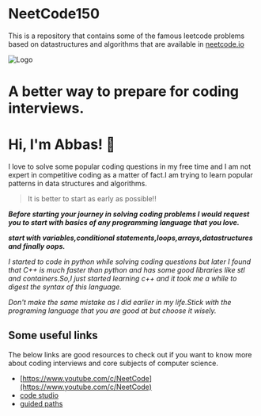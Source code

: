
# NeetCode150
This is a repository that contains some of the famous leetcode problems based on datastructures and algorithms that are available in  [neetcode.io](https://neetcode.io/)




![Logo](https://neetcode.io/assets/a-rocket-5-no-background.png)
# A better way to prepare for coding interviews.

# Hi, I'm Abbas! 👋
I love to solve some popular coding questions in my free time and I am not expert in competitive coding as a matter of fact.I am trying to learn popular patterns in data structures and algorithms.


> It is better to start as early as possible!!

***Before starting your journey in solving coding problems I would request you to start with basics of any programming language that you love.***

***start with variables,conditional statements,loops,arrays,datastructures and finally oops.***

*I started to code in python while solving coding  questions but later I found that C++ is much faster than python and has some good libraries like stl and containers.So,I just started learning c++ and it took me a while to digest the syntax of this language.*

*Don't make the same mistake as I did earlier in my life.Stick with the programing language that you are good at but choose it wisely.*


## Some useful links
The below links are good resources to check out if you want to know more about coding interviews and core subjects of computer science.
 - [https://www.youtube.com/c/NeetCode](https://www.youtube.com/c/NeetCode)
 - [code studio](https://www.codingninjas.com/codestudio)
 - [guided paths](https://www.codingninjas.com/codestudio/guided-paths?category=data-structure-and-algorithms)



